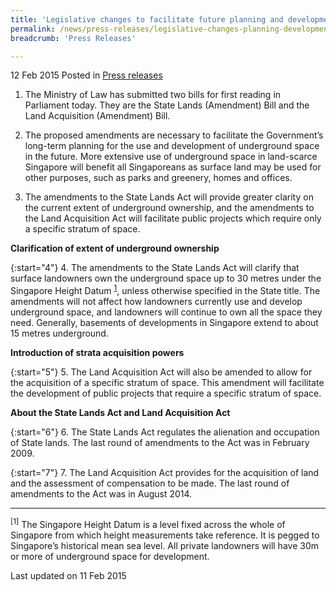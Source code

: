 ```yaml
---
title: 'Legislative changes to facilitate future planning and development of underground space'
permalink: /news/press-releases/legislative-changes-planning-development-underground-space/
breadcrumb: 'Press Releases'

---
```



12 Feb 2015 Posted in [Press releases](/news/press-releases)

1. The Ministry of Law has submitted two bills for first reading in Parliament today. They are the State Lands (Amendment) Bill and the Land Acquisition (Amendment) Bill.


2. The proposed amendments are necessary to facilitate the Government’s long-term planning for the use and development of underground space in the future. More extensive use of underground space in land-scarce Singapore will benefit all Singaporeans as surface land may be used for other purposes, such as parks and greenery, homes and offices.


3. The amendments to the State Lands Act will provide greater clarity on the current extent of underground ownership, and the amendments to the Land Acquisition Act will facilitate public projects which require only a specific stratum of space.


**Clarification of extent of underground ownership**

{:start="4"}
4. The amendments to the State Lands Act will clarify that surface landowners own the underground space up to 30 metres under the Singapore Height Datum <sup>[1](#btm-foot)</sup>, unless otherwise specified in the State title. The amendments will not affect how landowners currently use and develop underground space, and landowners will continue to own all the space they need. Generally, basements of developments in Singapore extend to about 15 metres underground.


**Introduction of strata acquisition powers** 

{:start="5"}
5. The Land Acquisition Act will also be amended to allow for the acquisition of a specific stratum of space. This amendment will facilitate the development of public projects that require a specific stratum of space.


**About the State Lands Act and Land Acquisition Act** 



{:start="6"}
6. The State Lands Act regulates the alienation and occupation of State lands. The last round of amendments to the Act was in February 2009. 

{:start="7"}
7. The Land Acquisition Act provides for the acquisition of land and the assessment of compensation to be made. The last round of amendments to the Act was in August 2014.

---

<p id="btm-foot"><sup>[1]</sup> The Singapore Height Datum is a level fixed across the whole of Singapore from which height measurements take reference. It is pegged to Singapore’s historical mean sea level. All private landowners will have 30m or more of underground space for development.</p>

<p class="right-side-updated">Last updated on 11 Feb 2015</p>

